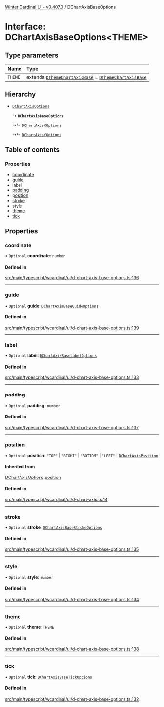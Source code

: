 [Winter Cardinal UI - v0.407.0](../index.md) / DChartAxisBaseOptions

# Interface: DChartAxisBaseOptions\<THEME\>

## Type parameters

| Name | Type |
| :------ | :------ |
| `THEME` | extends [`DThemeChartAxisBase`](DThemeChartAxisBase.md) = [`DThemeChartAxisBase`](DThemeChartAxisBase.md) |

## Hierarchy

- [`DChartAxisOptions`](DChartAxisOptions.md)

  ↳ **`DChartAxisBaseOptions`**

  ↳↳ [`DChartAxisXOptions`](DChartAxisXOptions.md)

  ↳↳ [`DChartAxisYOptions`](DChartAxisYOptions.md)

## Table of contents

### Properties

- [coordinate](DChartAxisBaseOptions.md#coordinate)
- [guide](DChartAxisBaseOptions.md#guide)
- [label](DChartAxisBaseOptions.md#label)
- [padding](DChartAxisBaseOptions.md#padding)
- [position](DChartAxisBaseOptions.md#position)
- [stroke](DChartAxisBaseOptions.md#stroke)
- [style](DChartAxisBaseOptions.md#style)
- [theme](DChartAxisBaseOptions.md#theme)
- [tick](DChartAxisBaseOptions.md#tick)

## Properties

### coordinate

• `Optional` **coordinate**: `number`

#### Defined in

[src/main/typescript/wcardinal/ui/d-chart-axis-base-options.ts:136](https://github.com/winter-cardinal/winter-cardinal-ui/blob/v0.407.0/src/main/typescript/wcardinal/ui/d-chart-axis-base-options.ts#L136)

___

### guide

• `Optional` **guide**: [`DChartAxisBaseGuideOptions`](DChartAxisBaseGuideOptions.md)

#### Defined in

[src/main/typescript/wcardinal/ui/d-chart-axis-base-options.ts:139](https://github.com/winter-cardinal/winter-cardinal-ui/blob/v0.407.0/src/main/typescript/wcardinal/ui/d-chart-axis-base-options.ts#L139)

___

### label

• `Optional` **label**: [`DChartAxisBaseLabelOptions`](DChartAxisBaseLabelOptions.md)

#### Defined in

[src/main/typescript/wcardinal/ui/d-chart-axis-base-options.ts:133](https://github.com/winter-cardinal/winter-cardinal-ui/blob/v0.407.0/src/main/typescript/wcardinal/ui/d-chart-axis-base-options.ts#L133)

___

### padding

• `Optional` **padding**: `number`

#### Defined in

[src/main/typescript/wcardinal/ui/d-chart-axis-base-options.ts:137](https://github.com/winter-cardinal/winter-cardinal-ui/blob/v0.407.0/src/main/typescript/wcardinal/ui/d-chart-axis-base-options.ts#L137)

___

### position

• `Optional` **position**: ``"TOP"`` \| ``"RIGHT"`` \| ``"BOTTOM"`` \| ``"LEFT"`` \| [`DChartAxisPosition`](../index.md#dchartaxisposition-1)

#### Inherited from

[DChartAxisOptions](DChartAxisOptions.md).[position](DChartAxisOptions.md#position)

#### Defined in

[src/main/typescript/wcardinal/ui/d-chart-axis.ts:14](https://github.com/winter-cardinal/winter-cardinal-ui/blob/v0.407.0/src/main/typescript/wcardinal/ui/d-chart-axis.ts#L14)

___

### stroke

• `Optional` **stroke**: [`DChartAxisBaseStrokeOptions`](DChartAxisBaseStrokeOptions.md)

#### Defined in

[src/main/typescript/wcardinal/ui/d-chart-axis-base-options.ts:135](https://github.com/winter-cardinal/winter-cardinal-ui/blob/v0.407.0/src/main/typescript/wcardinal/ui/d-chart-axis-base-options.ts#L135)

___

### style

• `Optional` **style**: `number`

#### Defined in

[src/main/typescript/wcardinal/ui/d-chart-axis-base-options.ts:134](https://github.com/winter-cardinal/winter-cardinal-ui/blob/v0.407.0/src/main/typescript/wcardinal/ui/d-chart-axis-base-options.ts#L134)

___

### theme

• `Optional` **theme**: `THEME`

#### Defined in

[src/main/typescript/wcardinal/ui/d-chart-axis-base-options.ts:138](https://github.com/winter-cardinal/winter-cardinal-ui/blob/v0.407.0/src/main/typescript/wcardinal/ui/d-chart-axis-base-options.ts#L138)

___

### tick

• `Optional` **tick**: [`DChartAxisBaseTickOptions`](DChartAxisBaseTickOptions.md)

#### Defined in

[src/main/typescript/wcardinal/ui/d-chart-axis-base-options.ts:132](https://github.com/winter-cardinal/winter-cardinal-ui/blob/v0.407.0/src/main/typescript/wcardinal/ui/d-chart-axis-base-options.ts#L132)
